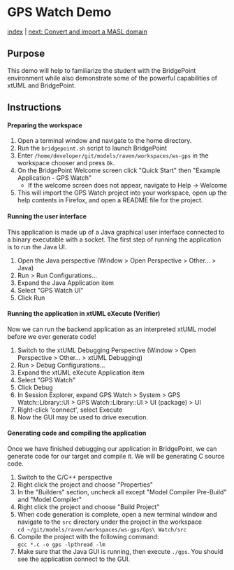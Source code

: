 GPS Watch Demo
==============

[index](README.md) | [next: Convert and import a MASL domain](exercise1.md)

## Purpose

This demo will help to familiarize the student with the BridgePoint environment
while also demonstrate some of the powerful capabilities of xtUML and
BridgePoint.

## Instructions

#### Preparing the workspace

1. Open a terminal window and navigate to the home directory.  
2. Run the `bridgepoint.sh` script to launch BridgePoint  
3. Enter `/home/developer/git/models/raven/workspaces/ws-gps` in the workspace
chooser and press `Ok`.  
4. On the BridgePoint Welcome screen click "Quick Start" then "Example
Application - GPS Watch"
    * If the welcome screen does not appear, navigate to Help -> Welcome
5. This will import the GPS Watch project into your workspace, open up the help
contents in Firefox, and open a README file for the project.

#### Running the user interface

This application is made up of a Java graphical user interface connected to a
binary executable with a socket. The first step of running the application is to
run the Java UI.

1. Open the Java perspective (Window > Open Perspective > Other... > Java)   
2. Run > Run Configurations...  
3. Expand the Java Application item  
4. Select "GPS Watch UI"  
5. Click Run  

#### Running the application in xtUML eXecute (Verifier)

Now we can run the backend application as an interpreted xtUML model before we
ever generate code!

1. Switch to the xtUML Debugging Perspective (Window > Open Perspective > Other... > xtUML Debugging)  
2. Run > Debug Configurations...  
3. Expand the xtUML eXecute Application item  
4. Select "GPS Watch"  
5. Click Debug  
6. In Session Explorer, expand GPS Watch > System > GPS Watch::Library::UI > GPS Watch::Library::UI > UI (package) > UI  
7. Right-click 'connect', select Execute  
8. Now the GUI may be used to drive execution.  

#### Generating code and compiling the application

Once we have finished debugging our application in BridgePoint, we can generate
code for our target and compile it. We will be generating C source code.

1. Switch to the C/C++ perspective  
2. Right click the project and choose "Properties"  
3. In the "Builders" section, uncheck all except "Model Compiler Pre-Build" and
"Model Compiler"  
4. Right click the project and choose "Build Project"
5. When code generation is complete, open a new terminal window and navigate to
the `src` directory under the project in the workspace  
    `cd ~/git/models/raven/workspaces/ws-gps/Gps\ Watch/src`
6. Compile the project with the following command:  
    `gcc *.c -o gps -lpthread -lm`
7. Make sure that the Java GUI is running, then execute `./gps`. You should see
the application connect to the GUI.
